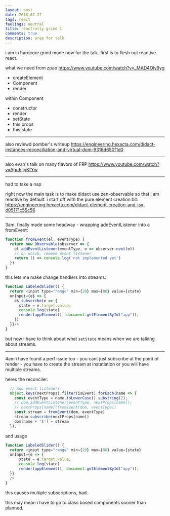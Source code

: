 ```yaml
---
layout: post
date: 2018-07-27
tags: react
feelings: neutral
title: reactrally grind 1
comments: true
description: prep for talk
---
```


i am in hardcore grind mode now for the talk. first is to flesh out reactive react.

what we need from zpao https://www.youtube.com/watch?v=_MAD4Oly9yg

- createElement
- Component
- render

within Component

- constructor
- render
- setState
- this.props
- this.state

---

also reviewd pomber's writeup https://engineering.hexacta.com/didact-instances-reconciliation-and-virtual-dom-9316d650f1d0

---

also evan's talk on many flavors of FRP https://www.youtube.com/watch?v=Agu6jipKfYw


---

had to take a nap


right now the main task is to make didact use zen-observable so that i am reactive by default. i start off with the pure element creation bit: https://engineering.hexacta.com/didact-element-creation-and-jsx-d05171c55c56

---

3am. finally made some headway - wrapping addEventListener into a fromEvent:

```js
function fromEvent(el, eventType) {
  return new Observable(observer => {
    el.addEventListener(eventType, e => observer.next(e))
    // on unsub, remove event listener
    return () => console.log('not implemented yet')
  })
}
```

this lets me make change handlers into streams:

```js
function LabeledSlider() {
  return <input type="range" min={20} max={80} value={state} 
  onInput={e$ => {
    e$.subscribe(e => {
      state = e.target.value;
      console.log(state)
      render(appElement(), document.getElementById("app"));
    })
  }}/>
}
```

but now i have to think about what `setState` means when we are talking about streams.


---

4am i have found a perf issue too - you cant just subscribe at the point of render - you have to create the stream at instatiation or you will have multiple streams.

heres the reconciler:

```js
  // Add event listeners
  Object.keys(nextProps).filter(isEvent).forEach(name => {
    const eventType = name.toLowerCase().substring(2);
    // dom.addEventListener(eventType, nextProps[name]);
    // nextProps[name](fromEvent(dom, eventType))
    const stream = fromEvent(dom, eventType)
    stream.subscribe(nextProps[name])
    dom[name + '$'] = stream
  });
```

and usage

```js
function LabeledSlider() {
  return <input type="range" min={20} max={80} value={state} 
  onInput={e => {
      state = e.target.value;
      console.log(state)
      render(appElement(), document.getElementById("app"));
  }}
  />
}
```

this causes multiple subscriptions, bad.

this may mean i have to go to class based components sooner than planned.
